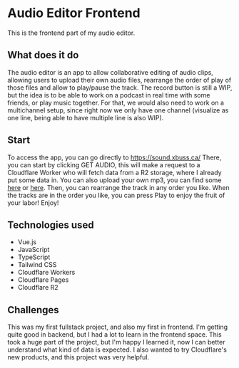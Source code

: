 # Audio Editor Frontend

This is the frontend part of my audio editor.

## What does it do

The audio editor is an app to allow collaborative editing of audio clips, allowing users to upload their own audio files, rearrange the order of play of those files and allow to play/pause the track. The record button is still a WIP, but the idea is to be able to work on a podcast in real time with some friends, or play music together. For that, we would also need to work on a multichannel setup, since right now we only have one channel (visualize as one line, being able to have multiple line is also WIP).

## Start

To access the app, you can go directly to https://sound.xbuss.ca/
There, you can start by clicking GET AUDIO, this will make a request to a Cloudflare Worker who will fetch data from a R2 storage, where I already put some data in. You can also upload your own mp3, you can find some [here](https://en.wikipedia.org/wiki/Wikipedia:List_of_sound_files) or [here](https://freesound.org/).
Then, you can rearrange the track in any order you like. When the tracks are in the order you like, you can press Play to enjoy the fruit of your labor! Enjoy!

## Technologies used
- Vue.js
- JavaScript
- TypeScript
- Tailwind CSS
- Cloudflare Workers
- Cloudflare Pages
- Cloudflare R2


## Challenges
This was my first fullstack project, and also my first in frontend. I'm getting quite good in backend, but I had a lot to learn in the frontend space. This took a huge part of the project, but I'm happy I learned it, now I can better understand what kind of data is expected. I also wanted to try Cloudflare's new products, and this project was very helpful.

